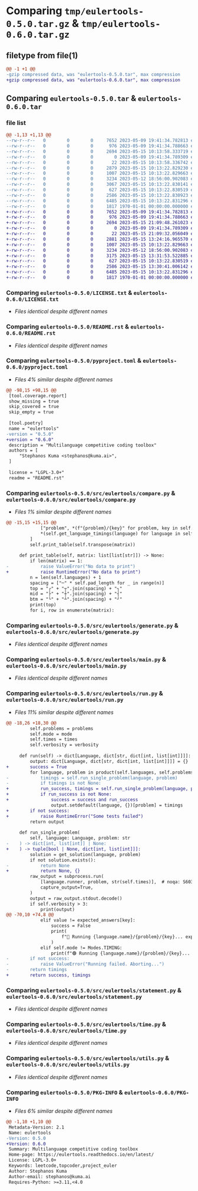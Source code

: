 # Comparing `tmp/eulertools-0.5.0.tar.gz` & `tmp/eulertools-0.6.0.tar.gz`

## filetype from file(1)

```diff
@@ -1 +1 @@
-gzip compressed data, was "eulertools-0.5.0.tar", max compression
+gzip compressed data, was "eulertools-0.6.0.tar", max compression
```

## Comparing `eulertools-0.5.0.tar` & `eulertools-0.6.0.tar`

### file list

```diff
@@ -1,13 +1,13 @@
--rw-r--r--   0        0        0     7652 2023-05-09 19:41:34.782813 eulertools-0.5.0/LICENSE.txt
--rw-r--r--   0        0        0      976 2023-05-09 19:41:34.788663 eulertools-0.5.0/README.rst
--rw-r--r--   0        0        0     2694 2023-05-15 10:13:58.333719 eulertools-0.5.0/pyproject.toml
--rw-r--r--   0        0        0        0 2023-05-09 19:41:34.789309 eulertools-0.5.0/src/eulertools/__init__.py
--rw-r--r--   0        0        0       22 2023-05-15 10:13:58.336742 eulertools-0.5.0/src/eulertools/__version__.py
--rw-r--r--   0        0        0     2879 2023-05-15 10:13:22.829230 eulertools-0.5.0/src/eulertools/compare.py
--rw-r--r--   0        0        0     1007 2023-05-15 10:13:22.829663 eulertools-0.5.0/src/eulertools/generate.py
--rw-r--r--   0        0        0     3234 2023-05-12 18:56:00.902083 eulertools-0.5.0/src/eulertools/main.py
--rw-r--r--   0        0        0     3067 2023-05-15 10:13:22.830141 eulertools-0.5.0/src/eulertools/run.py
--rw-r--r--   0        0        0      627 2023-05-15 10:13:22.830519 eulertools-0.5.0/src/eulertools/statement.py
--rw-r--r--   0        0        0     2586 2023-05-15 10:13:22.830923 eulertools-0.5.0/src/eulertools/time.py
--rw-r--r--   0        0        0     6485 2023-05-15 10:13:22.831296 eulertools-0.5.0/src/eulertools/utils.py
--rw-r--r--   0        0        0     1817 1970-01-01 00:00:00.000000 eulertools-0.5.0/PKG-INFO
+-rw-r--r--   0        0        0     7652 2023-05-09 19:41:34.782813 eulertools-0.6.0/LICENSE.txt
+-rw-r--r--   0        0        0      976 2023-05-09 19:41:34.788663 eulertools-0.6.0/README.rst
+-rw-r--r--   0        0        0     2694 2023-05-15 21:09:48.261023 eulertools-0.6.0/pyproject.toml
+-rw-r--r--   0        0        0        0 2023-05-09 19:41:34.789309 eulertools-0.6.0/src/eulertools/__init__.py
+-rw-r--r--   0        0        0       22 2023-05-15 21:09:32.056049 eulertools-0.6.0/src/eulertools/__version__.py
+-rw-r--r--   0        0        0     2881 2023-05-15 13:24:16.965570 eulertools-0.6.0/src/eulertools/compare.py
+-rw-r--r--   0        0        0     1007 2023-05-15 10:13:22.829663 eulertools-0.6.0/src/eulertools/generate.py
+-rw-r--r--   0        0        0     3234 2023-05-12 18:56:00.902083 eulertools-0.6.0/src/eulertools/main.py
+-rw-r--r--   0        0        0     3175 2023-05-15 13:31:53.522885 eulertools-0.6.0/src/eulertools/run.py
+-rw-r--r--   0        0        0      627 2023-05-15 10:13:22.830519 eulertools-0.6.0/src/eulertools/statement.py
+-rw-r--r--   0        0        0     2586 2023-05-15 13:30:41.006142 eulertools-0.6.0/src/eulertools/time.py
+-rw-r--r--   0        0        0     6485 2023-05-15 10:13:22.831296 eulertools-0.6.0/src/eulertools/utils.py
+-rw-r--r--   0        0        0     1817 1970-01-01 00:00:00.000000 eulertools-0.6.0/PKG-INFO
```

### Comparing `eulertools-0.5.0/LICENSE.txt` & `eulertools-0.6.0/LICENSE.txt`

 * *Files identical despite different names*

### Comparing `eulertools-0.5.0/README.rst` & `eulertools-0.6.0/README.rst`

 * *Files identical despite different names*

### Comparing `eulertools-0.5.0/pyproject.toml` & `eulertools-0.6.0/pyproject.toml`

 * *Files 4% similar despite different names*

```diff
@@ -98,15 +98,15 @@
 [tool.coverage.report]
 show_missing = true
 skip_covered = true
 skip_empty = true
 
 [tool.poetry]
 name = "eulertools"
-version = "0.5.0"
+version = "0.6.0"
 description = "Multilanguage competitive coding toolbox"
 authors = [
     "Stephanos Kuma <stephanos@kuma.ai>",
 ]
 
 license = "LGPL-3.0+"
 readme = "README.rst"
```

### Comparing `eulertools-0.5.0/src/eulertools/compare.py` & `eulertools-0.6.0/src/eulertools/compare.py`

 * *Files 1% similar despite different names*

```diff
@@ -15,15 +15,15 @@
             ["problem", *(f"{problem}/{key}" for problem, key in self.keyed_problems)],
             *(self.get_language_timings(language) for language in self.languages),
         ]
         self.print_table(self.transpose(matrix))
 
     def print_table(self, matrix: list[list[str]]) -> None:
         if len(matrix) == 1:
-            raise ValueError("No data to print")
+            raise RuntimeError("No data to print")
         n = len(self.languages) + 1
         spacing = ["─" * self.pad_length for _ in range(n)]
         top = "┌" + "┬".join(spacing) + "┐"
         mid = "├" + "┼".join(spacing) + "┤"
         btm = "└" + "┴".join(spacing) + "┘"
         print(top)
         for i, row in enumerate(matrix):
```

### Comparing `eulertools-0.5.0/src/eulertools/generate.py` & `eulertools-0.6.0/src/eulertools/generate.py`

 * *Files identical despite different names*

### Comparing `eulertools-0.5.0/src/eulertools/main.py` & `eulertools-0.6.0/src/eulertools/main.py`

 * *Files identical despite different names*

### Comparing `eulertools-0.5.0/src/eulertools/run.py` & `eulertools-0.6.0/src/eulertools/run.py`

 * *Files 11% similar despite different names*

```diff
@@ -18,26 +18,30 @@
         self.problems = problems
         self.mode = mode
         self.times = times
         self.verbosity = verbosity
 
     def run(self) -> dict[Language, dict[str, dict[int, list[int]]]]:
         output: dict[Language, dict[str, dict[int, list[int]]]] = {}
+        success = True
         for language, problem in product(self.languages, self.problems):
-            timings = self.run_single_problem(language, problem)
-            if timings is not None:
+            run_success, timings = self.run_single_problem(language, problem)
+            if run_success is not None:
+                success = success and run_success
                 output.setdefault(language, {})[problem] = timings
+        if not success:
+            raise RuntimeError("Some tests failed")
         return output
 
     def run_single_problem(
         self, language: Language, problem: str
-    ) -> dict[int, list[int]] | None:
+    ) -> tuple[bool | None, dict[int, list[int]]]:
         solution = get_solution(language, problem)
         if not solution.exists():
-            return None
+            return None, {}
         raw_output = subprocess.run(
             [language.runner, problem, str(self.times)],  # noqa: S603
             capture_output=True,
         )
         output = raw_output.stdout.decode()
         if self.verbosity > 3:
             print(output)
@@ -70,10 +74,8 @@
             elif value != expected_answers[key]:
                 success = False
                 print(
                     f"🔴 Running {language.name}/{problem}/{key}... expected: {expected_answers[key]}, got: {value}"
                 )
             elif self.mode != Modes.TIMING:
                 print(f"🟢 Running {language.name}/{problem}/{key}... {value}")
-        if not success:
-            raise ValueError("Running failed. Aborting...")
-        return timings
+        return success, timings
```

### Comparing `eulertools-0.5.0/src/eulertools/statement.py` & `eulertools-0.6.0/src/eulertools/statement.py`

 * *Files identical despite different names*

### Comparing `eulertools-0.5.0/src/eulertools/time.py` & `eulertools-0.6.0/src/eulertools/time.py`

 * *Files identical despite different names*

### Comparing `eulertools-0.5.0/src/eulertools/utils.py` & `eulertools-0.6.0/src/eulertools/utils.py`

 * *Files identical despite different names*

### Comparing `eulertools-0.5.0/PKG-INFO` & `eulertools-0.6.0/PKG-INFO`

 * *Files 6% similar despite different names*

```diff
@@ -1,10 +1,10 @@
 Metadata-Version: 2.1
 Name: eulertools
-Version: 0.5.0
+Version: 0.6.0
 Summary: Multilanguage competitive coding toolbox
 Home-page: https://eulertools.readthedocs.io/en/latest/
 License: LGPL-3.0+
 Keywords: leetcode,topcoder,project_euler
 Author: Stephanos Kuma
 Author-email: stephanos@kuma.ai
 Requires-Python: >=3.11,<4.0
```

